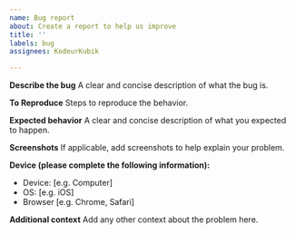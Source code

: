 ```yaml
---
name: Bug report
about: Create a report to help us improve
title: ''
labels: bug
assignees: KodeurKubik

---
```


**Describe the bug**
A clear and concise description of what the bug is.

**To Reproduce**
Steps to reproduce the behavior.

**Expected behavior**
A clear and concise description of what you expected to happen.

**Screenshots**
If applicable, add screenshots to help explain your problem.

**Device (please complete the following information):**
- Device: [e.g. Computer]
 - OS: [e.g. iOS]
 - Browser [e.g. Chrome, Safari]

**Additional context**
Add any other context about the problem here.
